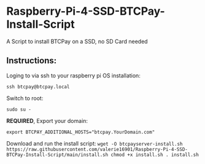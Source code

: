 # Raspberry-Pi-4-SSD-BTCPay-Install-Script
A Script to install BTCPay on a SSD, no SD Card needed

## Instructions:

Loging to via ssh to your raspberry pi OS installation:

`ssh btcpay@btcpay.local`

Switch to root:

`sudo su -`

**REQUIRED**, Export your domain:

`export BTCPAY_ADDITIONAL_HOSTS="btcpay.YourDomain.com"`

Download and run the install script:
`wget -O btcpayserver-install.sh https://raw.githubusercontent.com/valerie16901/Raspberry-Pi-4-SSD-BTCPay-Install-Script/main/install.sh
chmod +x install.sh
. install.sh`
